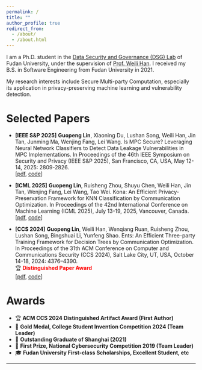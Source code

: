 ```yaml
---
permalink: /
title: ""
author_profile: true
redirect_from: 
  - /about/
  - /about.html
---
```


I am a Ph.D. student in the [Data Security and Governance (DSG) Lab](https://dsg.fudan.edu.cn/#/) of Fudan University, under the supervision of [Prof. Weili Han](https://dsg.fudan.edu.cn/#/hwl). I received my B.S. in Software Engineering from Fudan University in 2021.

My research interests include Secure Multi-party Computation, especially its application in privacy-preserving machine learning and vulnerability detection.


Selected Papers
======
- **[IEEE S&P 2025]**  **Guopeng Lin**, Xiaoning Du, Lushan Song, Weili Han, Jin Tan, Junming Ma, Wenjing Fang, Lei Wang. Is MPC Secure? Leveraging Neural Network Classifiers to Detect Data Leakage Vulnerabilities in MPC Implementations. In Proceedings of the 46th IEEE Symposium on Security and Privacy (IEEE S&P 2025), San Francisco, CA, USA, May 12-14, 2025: 2809-2826. <br>
[[pdf](https://github.com/GuopengLin/GuopengLin.github.io/blob/master/files/Is%20MPC%20Secure_%20Leveraging%20Neural%20Network%20Classifiers%20to%20Detect%20Data%20Leakage%20Vulnerabilities%20in%20MPC%20Implementations.pdf), [code](https://github.com/FudanMPL/MPCGuard)]

- **[ICML 2025]** **Guopeng Lin**, Ruisheng Zhou, Shuyu Chen, Weili Han, Jin Tan, Wenjing Fang, Lei Wang, Tao Wei. Kona: An Efficient Privacy-Preservation Framework for KNN Classification by Communication Optimization. In Proceedings of the 42nd International Conference on Machine Learning (ICML 2025), July 13-19, 2025, Vancouver, Canada. <br>
[[pdf](https://github.com/GuopengLin/GuopengLin.github.io/blob/master/files/Kona_%20An%20Efficient%20Privacy-Preservation%20Framework%20for%20KNN%20Classification%20by%20Communication%20Optimization.pdf), [code](https://github.com/FudanMPL/Garnet/tree/kona)]

- **[CCS 2024]** **Guopeng Lin**, Weili Han, Wenqiang Ruan, Ruisheng Zhou, Lushan Song, Bingshuai Li, Yunfeng Shao. Ents: An Efficient Three-party Training Framework for Decision Trees by Communication Optimization. In Proceedings of the 31th ACM Conference on Computer and Communications Security (CCS 2024), Salt Lake City, UT, USA, October 14-18, 2024: 4376–4390. <br>
🏆 <span style="color:red;"><strong>Distinguished Paper Award</strong></span> <br>
[[pdf](https://github.com/GuopengLin/GuopengLin.github.io/blob/master/files/Kona_%20An%20Efficient%20Privacy-Preservation%20Framework%20for%20KNN%20Classification%20by%20Communication%20Optimization.pdf), [code](https://github.com/FudanMPL/Garnet/tree/kona)]



Awards
======
- 🏆 **ACM CCS 2024 Distinguished Artifact Award (First Author)**
- 🥇 **Gold Medal, College Student Invention Competition 2024 (Team Leader)**
- 🌟 **Outstanding Graduate of Shanghai (2021)**
- 🏅 **First Prize, National Cybersecurity Competition 2019 (Team Leader)**
- 🎓 **Fudan University First-class Scholarships, Excellent Student, etc**


------

